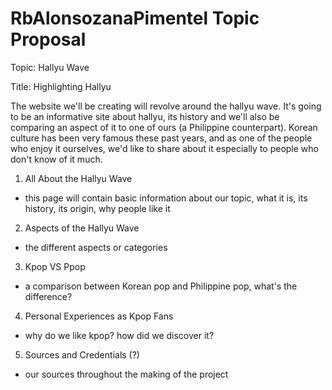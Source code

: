 # RbAlonsozanaPimentel Topic Proposal
Topic: Hallyu Wave 

Title: Highlighting Hallyu

The website we'll be creating will revolve around the hallyu wave. It's going to be an informative site about hallyu, its history and we'll also be comparing an aspect of it to one of ours (a Philippine counterpart). Korean culture has been very famous these past years, and as one of the people who enjoy it ourselves, we'd like to share about it especially to people who don't know of it much. 

1. All About the Hallyu Wave

  - this page will contain basic information about our topic, what it is, its history, its origin, why people like it

2. Aspects of the Hallyu Wave

  - the different aspects or categories 

3. Kpop VS Ppop

  - a comparison between Korean pop and Philippine pop, what's the difference?

4. Personal Experiences as Kpop Fans

  - why do we like kpop? how did we discover it?

5. Sources and Credentials (?)

  - our sources throughout the making of the project
